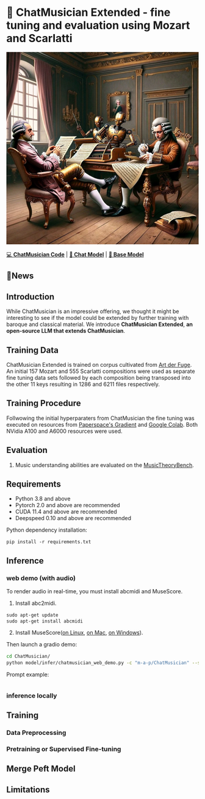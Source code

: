 # 🎼 ChatMusician Extended - fine tuning and evaluation using Mozart and Scarlatti

![alt Mozart and Scarlatti delegate](images/Mozart_Scarlatti.webp)

[💻 **ChatMusician Code**](https://github.com/hf-lin/ChatMusician) | [**🤖 Chat Model**](https://huggingface.co/m-a-p/ChatMusician) | [**🤖 Base Model**](https://huggingface.co/m-a-p/ChatMusician-Base)

## 🔔News

## Introduction

While ChatMusician is an impressive offering, we thought it might be interesting to see if the model could be extended by further training with baroque and classical material.
We introduce **ChatMusician Extended**, **an open-source LLM that extends ChatMusician**.

## Training Data

ChatMusician Extended is trained on corpus cultivated from [Art der Fuge](www.artderfuge.com). An initial 157 Mozart and 555 Scarlatti compositions were used as separate fine tuning data sets followed by each composition being transposed into the other 11 keys resulting in 1286 and 6211 files respectively.

## Training Procedure

Follwowing the initial hyperparaters from ChatMusician the fine tuning was executed on resources from [Paperspace's Gradient](https://www.paperspace.com/artificial-intelligence) and [Google Colab](https://colab.research.google.com). Both NVidia A100 and A6000 resources were used.

## Evaluation

1. Music understanding abilities are evaluated on the [MusicTheoryBench](https://huggingface.co/datasets/m-a-p/MusicTheoryBench).

## Requirements

- Python 3.8 and above
- Pytorch 2.0 and above are recommended
- CUDA 11.4 and above are recommended
- Deepspeed 0.10 and above are recommended

Python dependency installation:

```
pip install -r requirements.txt
```

## Inference

### web demo (with audio)

To render audio in real-time, you must install abcmidi and MuseScore.

1. Install abc2midi.

```
sudo apt-get update
sudo apt-get install abcmidi
```

2. Install MuseScore([on Linux](https://musescore.org/en/handbook/3/install-linux), [on Mac](https://musescore.org/en/handbook/3/install-macos), [on Windows](https://musescore.org/en/handbook/3/install-windows)).

Then launch a gradio demo:

```bash
cd ChatMusician/
python model/infer/chatmusician_web_demo.py -c "m-a-p/ChatMusician" --server_port 8888
```

Prompt example:

```

```

### inference locally

## Training

### Data Preprocessing

### Pretraining or Supervised Fine-tuning

## Merge Peft Model

## Limitations
